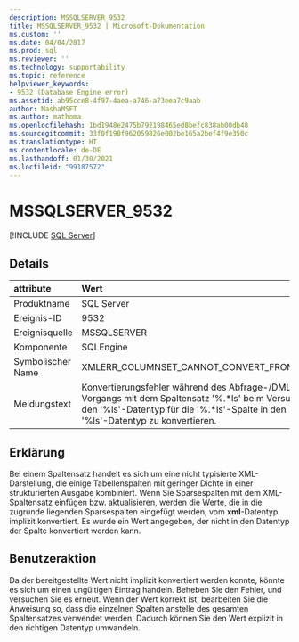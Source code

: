 ```yaml
---
description: MSSQLSERVER_9532
title: MSSQLSERVER_9532 | Microsoft-Dokumentation
ms.custom: ''
ms.date: 04/04/2017
ms.prod: sql
ms.reviewer: ''
ms.technology: supportability
ms.topic: reference
helpviewer_keywords:
- 9532 (Database Engine error)
ms.assetid: ab95cce8-4f97-4aea-a746-a73eea7c9aab
author: MashaMSFT
ms.author: mathoma
ms.openlocfilehash: 1bd1948e2475b792198465ed8befc838ab00db48
ms.sourcegitcommit: 33f0f190f962059826e002be165a2bef4f9e350c
ms.translationtype: HT
ms.contentlocale: de-DE
ms.lasthandoff: 01/30/2021
ms.locfileid: "99187572"
---
```

# <a name="mssqlserver_9532"></a>MSSQLSERVER_9532
 [!INCLUDE [SQL Server](../../includes/applies-to-version/sqlserver.md)]
  
## <a name="details"></a>Details  
  
| attribute | Wert |  
| :-------- | :---- |  
|Produktname|SQL Server|  
|Ereignis-ID|9532|  
|Ereignisquelle|MSSQLSERVER|  
|Komponente|SQLEngine|  
|Symbolischer Name|XMLERR_COLUMNSET_CANNOT_CONVERT_FROM_TO|  
|Meldungstext|Konvertierungsfehler während des Abfrage-/DML-Vorgangs mit dem Spaltensatz '%.*ls' beim Versuch, den '%ls'-Datentyp für die '%.\*ls'-Spalte in den '%ls'-Datentyp zu konvertieren.|  
  
## <a name="explanation"></a>Erklärung  
Bei einem Spaltensatz handelt es sich um eine nicht typisierte XML-Darstellung, die einige Tabellenspalten mit geringer Dichte in einer strukturierten Ausgabe kombiniert. Wenn Sie Sparsespalten mit dem XML-Spaltensatz einfügen bzw. aktualisieren, werden die Werte, die in die zugrunde liegenden Sparsespalten eingefügt werden, vom **xml**-Datentyp implizit konvertiert. Es wurde ein Wert angegeben, der nicht in den Datentyp der Spalte konvertiert werden kann.  
  
## <a name="user-action"></a>Benutzeraktion  
Da der bereitgestellte Wert nicht implizit konvertiert werden konnte, könnte es sich um einen ungültigen Eintrag handeln. Beheben Sie den Fehler, und versuchen Sie es erneut. Wenn der Wert korrekt ist, bearbeiten Sie die Anweisung so, dass die einzelnen Spalten anstelle des gesamten Spaltensatzes verwendet werden. Dadurch können Sie den Wert explizit in den richtigen Datentyp umwandeln.  
  
